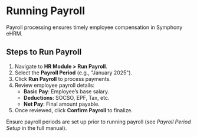  # Running Payroll

Payroll processing ensures timely employee compensation in Symphony eHRM.

## Steps to Run Payroll

1. Navigate to **HR Module > Run Payroll**.
2. Select the **Payroll Period** (e.g., "January 2025").
3. Click **Run Payroll** to process payments.
4. Review employee payroll details:
     - **Basic Pay**: Employee’s base salary.
     - **Deductions**: SOCSO, EPF, Tax, etc.
     - **Net Pay**: Final amount payable.
5. Once reviewed, click **Confirm Payroll** to finalize.

Ensure payroll periods are set up prior to running payroll (see *Payroll Period Setup* in the full manual).
